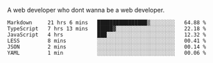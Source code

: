A web developer who dont wanna be a web developer.

<!--START_SECTION:waka-->

```text
Markdown     21 hrs 6 mins   ████████████████▒░░░░░░░░   64.88 %
TypeScript   7 hrs 13 mins   █████▓░░░░░░░░░░░░░░░░░░░   22.18 %
JavaScript   4 hrs           ███░░░░░░░░░░░░░░░░░░░░░░   12.32 %
LESS         8 mins          ░░░░░░░░░░░░░░░░░░░░░░░░░   00.41 %
JSON         2 mins          ░░░░░░░░░░░░░░░░░░░░░░░░░   00.14 %
YAML         1 min           ░░░░░░░░░░░░░░░░░░░░░░░░░   00.06 %
```

<!--END_SECTION:waka-->
